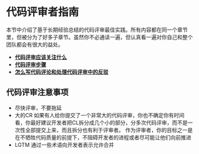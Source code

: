# 代码评审者指南

本节中介绍了基于长期经验总结的代码评审最佳实践。所有内容都在同一个章节里，但被分为了好多子章节。虽然你不必通读一遍，但认真看一遍对你自己和整个团队都会有很大的益处。

- [**代码评审应该关注什么**](Checklist.md)
- [**代码评审步骤**](navigate.md)
- [**怎么写代码评论和处理代码评审中的反驳**](comments.md)

## 代码评审注意事项

- 尽快评审，不要拖延
- 大的CR
   如果有人给你提交了一个非常大的代码评审，你也不确定你有时间看，你最好建议开发者把CL拆分成几个小的部分，分多次代码评审，而不是一次性全部提交上来，而且拆分也有利于评审者。
作为评审者，你的目标之一是在不牺牲代码质量的前提下，不阻碍开发者的进程或者尽可能让他们向前推进
- LGTM
  通过一些术语向开发者表示允许合并
